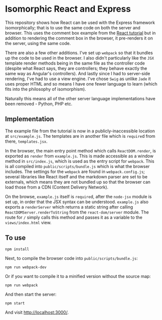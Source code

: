# Isomorphic React and Express

This repository shows how React can be used with the Express framework isomorphically; that is to use the same code on both the server and browser. This uses the comment box example from the [React tutorial](http://facebook.github.io/react/docs/tutorial.html) but in addition to rendering the comment box in the browser, it pre-renders it on the server, using the same code.

There are also a few other additions. I've set up `webpack` so that it bundles up the code to be used in the browser. I also didn't particularly like the `JSX` template render methods being in the same file as the controller code (despite what React says, they are controllers; they behave exactly the same way as Angular's controllers). And lastly since I had to server-side rendering, I've had to use a view engine. I've chose `Swig` as unlike `Jade` it uses proper HTML and so means I have one fewer language to learn (which fits into the philosophy of isomorphism).

Naturally this means all of the other server language implementations have been removed - Python, PHP etc.

## Implementation

The example file from the tutorial is now in a publicly-inaccessible location at `src/example.js`. The templates are in another file which is `require`d from there, `templates.jsx`.

In the browser, the main entry point method which calls `ReactDOM.render`, is exported as `render` from `example.js`. This is made accessible as a window method in `src/index.js`, which is used as the entry script for `webpack`. This is all compiled into `public/scripts/bundle.js` which is what the browser includes. The settings for the `webpack` are found in `webpack.config.js`; several libraries like React itself and the markdown parser are set to be externals, which means they are not bundled up so that the browser can load those from a CDN (Content Delivery Network).

On the browse, `example.js` itself is `require`d, after the `node-jsx` module is set up, in order that the JSX syntax can be understood. `example.js` also exports a `renderServer` which returns a static string after calling `ReactDOMServer.renderToString` from the `react-dom/server` module. The route for `/` simply calls this method and passes it as a variable to the `views/index.html` view.

## To use

    npm install
    
Next, to compile the browser code into `public/scripts/bundle.js`:

    npm run webpack-dev
    
Or if you want to compile it to a minified version without the source map:

    npm run webpack
    
And then start the server:

    npm start
    
And visit <http://localhost:3000/>.